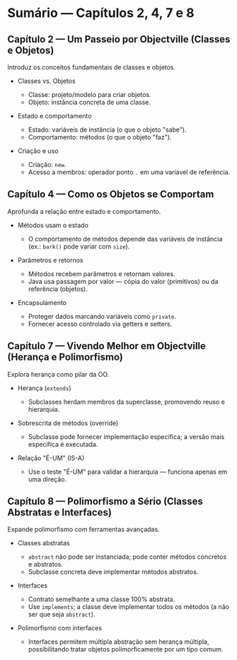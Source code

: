 # Sumário — Capítulos 2, 4, 7 e 8

## Capítulo 2 — Um Passeio por Objectville (Classes e Objetos)
Introduz os conceitos fundamentais de classes e objetos.

- Classes vs. Objetos  
  - Classe: projeto/modelo para criar objetos.  
  - Objeto: instância concreta de uma classe.

- Estado e comportamento  
  - Estado: variáveis de instância (o que o objeto "sabe").  
  - Comportamento: métodos (o que o objeto "faz").

- Criação e uso  
  - Criação: `new`.  
  - Acesso a membros: operador ponto `.` em uma variável de referência.

## Capítulo 4 — Como os Objetos se Comportam
Aprofunda a relação entre estado e comportamento.

- Métodos usam o estado  
  - O comportamento de métodos depende das variáveis de instância (ex.: `bark()` pode variar com `size`).

- Parâmetros e retornos  
  - Métodos recebem parâmetros e retornam valores.  
  - Java usa passagem por valor — cópia do valor (primitivos) ou da referência (objetos).

- Encapsulamento  
  - Proteger dados marcando variáveis como `private`.  
  - Fornecer acesso controlado via getters e setters.

## Capítulo 7 — Vivendo Melhor em Objectville (Herança e Polimorfismo)
Explora herança como pilar da OO.

- Herança (`extends`)  
  - Subclasses herdam membros da superclasse, promovendo reuso e hierarquia.

- Sobrescrita de métodos (override)  
  - Subclasse pode fornecer implementação específica; a versão mais específica é executada.

- Relação "É-UM" (IS-A)  
  - Use o teste "É-UM" para validar a hierarquia — funciona apenas em uma direção.

## Capítulo 8 — Polimorfismo a Sério (Classes Abstratas e Interfaces)
Expande polimorfismo com ferramentas avançadas.

- Classes abstratas  
  - `abstract` não pode ser instanciada; pode conter métodos concretos e abstratos.  
  - Subclasse concreta deve implementar métodos abstratos.

- Interfaces  
  - Contrato semelhante a uma classe 100% abstrata.  
  - Use `implements`; a classe deve implementar todos os métodos (a não ser que seja `abstract`).

- Polimorfismo com interfaces  
  - Interfaces permitem múltipla abstração sem herança múltipla, possibilitando tratar objetos polimorficamente por um tipo comum.